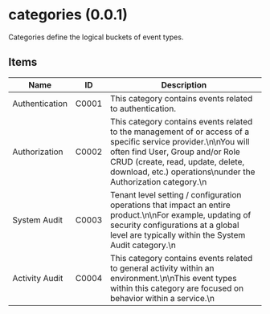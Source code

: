 # categories (0.0.1)

Categories define the logical buckets of event types.

## Items

| Name | ID | Description                                                                                                                                                                                                                                             |
| ---- | -- |---------------------------------------------------------------------------------------------------------------------------------------------------------------------------------------------------------------------------------------------------------|
| Authentication | C0001 | This category contains events related to authentication.                                                                                                                                                                                                |
| Authorization | C0002 | This category contains events related to the management of or access of a specific service provider.\n\nYou will often find User, Group and/or Role CRUD (create, read, update, delete, download, etc.) operations\nunder the Authorization category.\n |
| System Audit | C0003 | Tenant level setting / configuration operations that impact an entire product.\n\nFor example, updating of security configurations at a global level are typically within the System Audit category.\n                                                  |
| Activity Audit | C0004 | This category contains events related to general activity within an environment.\n\nThis event types within this category are focused on behavior within a service.\n                                                                                   |



